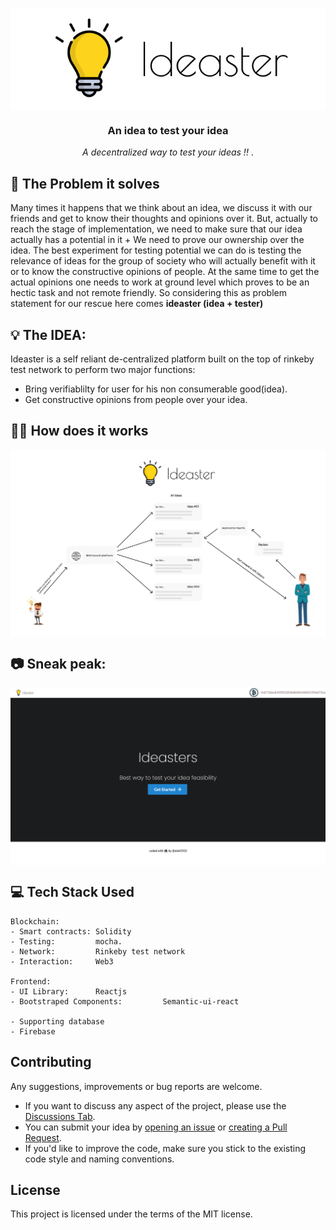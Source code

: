 <p align="center">
<img align="center" src="images/ideaster.png" alt="musical ide" />
 </p>
 
<h3 align="center"> An idea to test your idea </h3>

<p align="center"> <em> A decentralized way to test your ideas !! </em>.</p>



<h2> 🤔 The Problem it solves  </h2>
<p>
Many times it happens that we think about an idea, we discuss it with our friends and get to know their thoughts and opinions over it. But, actually to reach the stage of implementation, we need to make sure that our idea actually has a potential in it + We need to prove our ownership over the idea. The best experiment for testing potential we can do is testing the relevance of ideas for the group of society who will actually benefit with it or to know the constructive opinions of people. At the same time to get the actual opinions one needs to work at ground level which proves to be an hectic task and not remote friendly. So considering this as problem statement for our rescue here comes <b>ideaster (idea + tester)</b  
</p>


<h2>💡 The IDEA: </h2> 
<p>
Ideaster is a self reliant de-centralized platform built on the top of rinkeby test network to perform two major functions: </p>

- Bring verifiablilty for user for his non consumerable good(idea).
- Get constructive opinions from people over your idea. 

<h2>👨‍💻 How does it works </h2>
<p align="center">
<img align="center" src="images/working.png" alt="musical ide" />
 </p>

## 📷 Sneak peak: 
<p align="center">
<img align="center" src="images/ss1.png" alt="musical ide" />
 </p>

## 💻 Tech Stack Used
```
Blockchain:
- Smart contracts: Solidity
- Testing:         mocha.
- Network:         Rinkeby test network
- Interaction:     Web3

Frontend:
- UI Library:      Reactjs
- Bootstraped Components:         Semantic-ui-react

- Supporting database
- Firebase
```
## Contributing

Any suggestions, improvements or bug reports are welcome.

- If you want to discuss any aspect of the project, please use the [Discussions Tab](https://github.com/nlok5923/Ideaster-BC/discussions).
- You can submit your idea by [opening an issue](https://github.com/nlok5923/Ideaster-BC/issues/new/choose) or [creating a Pull Request](https://github.com/nlok5923/Ideaster-BC/pulls).
- If you'd like to improve the code, make sure you stick to the existing code style and naming conventions.


## License

This project is licensed under the terms of the MIT license.
